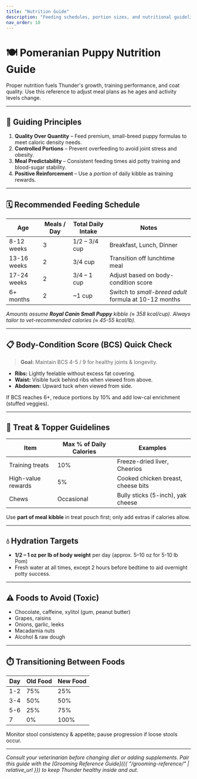 ```yaml
---
title: "Nutrition Guide"
description: "Feeding schedules, portion sizes, and nutritional guidelines for Pomeranian puppies"
nav_order: 10
---
```


# 🍽️ Pomeranian Puppy Nutrition Guide

Proper nutrition fuels Thunder's growth, training performance, and coat quality. Use this reference to adjust meal plans as he ages and activity levels change.

---

## 🥇 Guiding Principles

1. **Quality Over Quantity** – Feed premium, small-breed puppy formulas to meet caloric density needs.
2. **Controlled Portions** – Prevent overfeeding to avoid joint stress and obesity.
3. **Meal Predictability** – Consistent feeding times aid potty training and blood-sugar stability.
4. **Positive Reinforcement** – Use a *portion* of daily kibble as training rewards.

---

## 🗓️ Recommended Feeding Schedule

| Age | Meals / Day | Total Daily Intake | Notes |
|-----|-------------|--------------------|-------|
| 8-12 weeks | 3 | 1/2 – 3/4 cup | Breakfast, Lunch, Dinner |
| 13-16 weeks | 2 | 3/4 cup | Transition off lunchtime meal |
| 17-24 weeks | 2 | 3/4 – 1 cup | Adjust based on body-condition score |
| 6+ months | 2 | ~1 cup | Switch to *small-breed adult* formula at 10-12 months |

*Amounts assume **Royal Canin Small Puppy** kibble (≈ 358 kcal/cup). Always tailor to vet-recommended calories (≈ 45-55 kcal/lb).* 

---

## 📋 Body-Condition Score (BCS) Quick Check

> **Goal:** Maintain BCS 4-5 / 9 for healthy joints & longevity.

- **Ribs:** Lightly feelable without excess fat covering.
- **Waist:** Visible tuck behind ribs when viewed from above.
- **Abdomen:** Upward tuck when viewed from side.

If BCS reaches 6+, reduce portions by 10% and add low-cal enrichment (stuffed veggies).

---

## 🍖 Treat & Topper Guidelines

| Item | Max % of Daily Calories | Examples |
|------|-------------------------|----------|
| Training treats | 10% | Freeze-dried liver, Cheerios |
| High-value rewards | 5% | Cooked chicken breast, cheese bits |
| Chews | Occasional | Bully sticks (5-inch), yak cheese |

Use **part of meal kibble** in treat pouch first; only add extras if calories allow.

---

## 💧 Hydration Targets

- **1/2 – 1 oz per lb of body weight** per day (approx. 5–10 oz for 5-10 lb Pom)
- Fresh water at all times, except 2 hours before bedtime to aid overnight potty success.

---

## ⚠️ Foods to Avoid (Toxic)

- Chocolate, caffeine, xylitol (gum, peanut butter)
- Grapes, raisins
- Onions, garlic, leeks
- Macadamia nuts
- Alcohol & raw dough

---

## ⏱️ Transitioning Between Foods

| Day | Old Food | New Food |
|-----|----------|----------|
| 1-2 | 75% | 25% |
| 3-4 | 50% | 50% |
| 5-6 | 25% | 75% |
| 7 | 0% | 100% |

Monitor stool consistency & appetite; pause progression if loose stools occur.

---

*Consult your veterinarian before changing diet or adding supplements. Pair this guide with the [Grooming Reference Guide]({{ "/grooming-reference/" | relative_url }}) to keep Thunder healthy inside and out.* 
